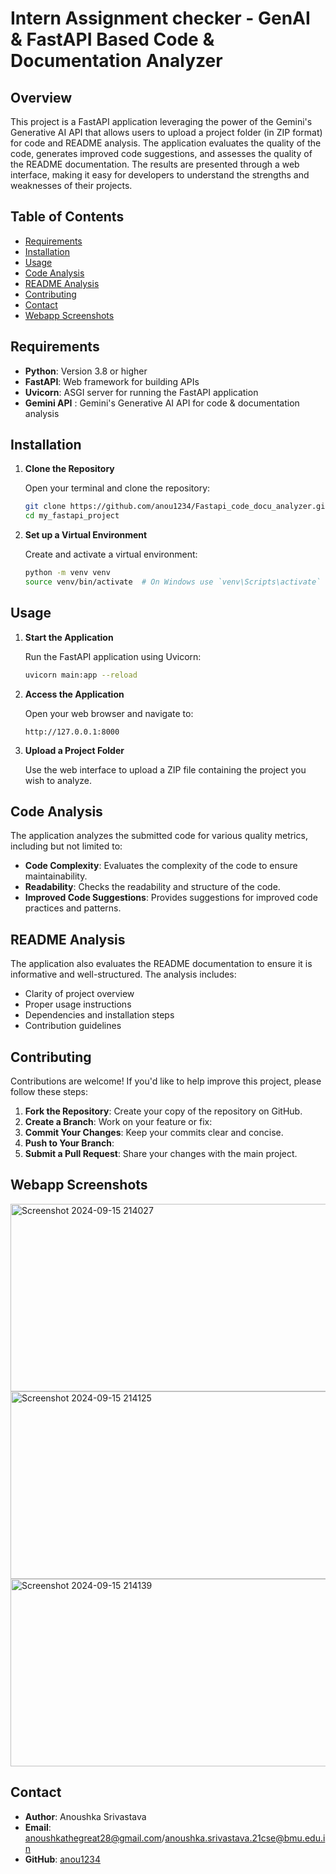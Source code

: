 # Intern Assignment checker - GenAI & FastAPI Based Code & Documentation Analyzer

## Overview

This project is a FastAPI application leveraging the power of the Gemini's Generative AI API that allows users to upload a project folder (in ZIP format) for code and README analysis. The application evaluates the quality of the code, generates improved code suggestions, and assesses the quality of the README documentation. The results are presented through a web interface, making it easy for developers to understand the strengths and weaknesses of their projects.

## Table of Contents

- [Requirements](#requirements)
- [Installation](#installation)
- [Usage](#usage)
- [Code Analysis](#code-analysis)
- [README Analysis](#readme-analysis)
- [Contributing](#contributing)
- [Contact](#contact)
- [Webapp Screenshots](#webapp-screenshots)

## Requirements 

- **Python**: Version 3.8 or higher
- **FastAPI**: Web framework for building APIs
- **Uvicorn**: ASGI server for running the FastAPI application
- **Gemini API** : Gemini's Generative AI API for code & documentation analysis

## Installation

1. **Clone the Repository**

   Open your terminal and clone the repository:

   ```bash
   git clone https://github.com/anou1234/Fastapi_code_docu_analyzer.git
   cd my_fastapi_project
   ```

2. **Set up a Virtual Environment**

   Create and activate a virtual environment:

   ```bash
   python -m venv venv
   source venv/bin/activate  # On Windows use `venv\Scripts\activate`
   ```



## Usage

1. **Start the Application**

   Run the FastAPI application using Uvicorn:

   ```bash
   uvicorn main:app --reload
   ```

2. **Access the Application**

   Open your web browser and navigate to:

   ```
   http://127.0.0.1:8000
   ```

3. **Upload a Project Folder**

   Use the web interface to upload a ZIP file containing the project you wish to analyze.

## Code Analysis

The application analyzes the submitted code for various quality metrics, including but not limited to:

- **Code Complexity**: Evaluates the complexity of the code to ensure maintainability.
- **Readability**: Checks the readability and structure of the code.
- **Improved Code Suggestions**: Provides suggestions for improved code practices and patterns.

## README Analysis

The application also evaluates the README documentation to ensure it is informative and well-structured. The analysis includes:

- Clarity of project overview
- Proper usage instructions
- Dependencies and installation steps
- Contribution guidelines

## Contributing

Contributions are welcome! If you'd like to help improve this project, please follow these steps:

1. **Fork the Repository**: Create your copy of the repository on GitHub.
2. **Create a Branch**: Work on your feature or fix:
3. **Commit Your Changes**: Keep your commits clear and concise.
4. **Push to Your Branch**: 
5. **Submit a Pull Request**: Share your changes with the main project.
## Webapp Screenshots
<img src="https://github.com/user-attachments/assets/eb0ef7d7-7423-4912-a897-b8e6046f5941" alt="Screenshot 2024-09-15 214027" width="600" height="300">
<img src="https://github.com/user-attachments/assets/d006fd9c-f31d-496c-ab7a-23e7886748d9" alt="Screenshot 2024-09-15 214125" width="600" height="300">
<img src="https://github.com/user-attachments/assets/7e4f24b0-48ee-49ac-83ce-4619b6546340" alt="Screenshot 2024-09-15 214139" width="600" height="300">

## Contact

- **Author**: Anoushka Srivastava
- **Email**: anoushkathegreat28@gmail.com/anoushka.srivastava.21cse@bmu.edu.in
- **GitHub**: [anou1234](https://github.com/anou1234)
